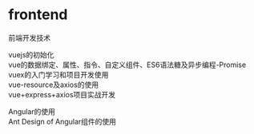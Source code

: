 # frontend
前端开发技术

vuejs的初始化</br>
vue的数据绑定、属性、指令、自定义组件、ES6语法糖及异步编程-Promise</br>
vuex的入门学习和项目开发使用</br>
vue-resource及axios的使用</br>
vue+express+axios项目实战开发</br>

Angular的使用</br>
Ant Design of Angular组件的使用</br>
